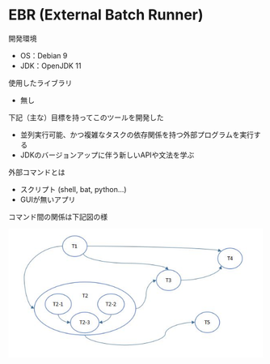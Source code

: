 # EBR (External Batch Runner)

開発環境

- OS：Debian 9
- JDK：OpenJDK 11

使用したライブラリ

- 無し

下記（主な）目標を持ってこのツールを開発した

- 並列実行可能、かつ複雑なタスクの依存関係を持つ外部プログラムを実行する
- JDKのバージョンアップに伴う新しいAPIや文法を学ぶ

外部コマンドとは

- スクリプト (shell, bat, python...)
- GUIが無いアプリ

コマンド間の関係は下記図の様

![image](https://github.com/catforward/ebr/raw/master/images/sample_task_flow.jpg)

